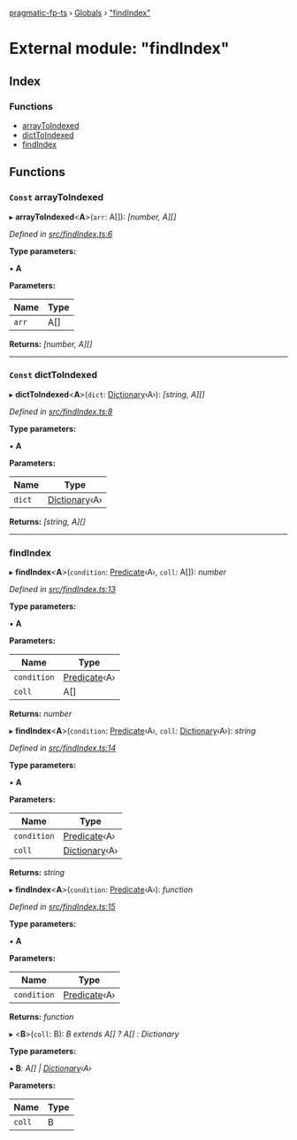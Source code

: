 [pragmatic-fp-ts](../README.md) › [Globals](../globals.md) › ["findIndex"](_findindex_.md)

# External module: "findIndex"

## Index

### Functions

* [arrayToIndexed](_findindex_.md#const-arraytoindexed)
* [dictToIndexed](_findindex_.md#const-dicttoindexed)
* [findIndex](_findindex_.md#findindex)

## Functions

### `Const` arrayToIndexed

▸ **arrayToIndexed**<**A**>(`arr`: A[]): *[number, A][]*

*Defined in [src/findIndex.ts:6](https://github.com/hermann-p/pragmatic-fp-ts/blob/79e5127/src/findIndex.ts#L6)*

**Type parameters:**

▪ **A**

**Parameters:**

Name | Type |
------ | ------ |
`arr` | A[] |

**Returns:** *[number, A][]*

___

### `Const` dictToIndexed

▸ **dictToIndexed**<**A**>(`dict`: [Dictionary](_types_.md#dictionary)‹A›): *[string, A][]*

*Defined in [src/findIndex.ts:8](https://github.com/hermann-p/pragmatic-fp-ts/blob/79e5127/src/findIndex.ts#L8)*

**Type parameters:**

▪ **A**

**Parameters:**

Name | Type |
------ | ------ |
`dict` | [Dictionary](_types_.md#dictionary)‹A› |

**Returns:** *[string, A][]*

___

###  findIndex

▸ **findIndex**<**A**>(`condition`: [Predicate](_types_.md#predicate)‹A›, `coll`: A[]): *number*

*Defined in [src/findIndex.ts:13](https://github.com/hermann-p/pragmatic-fp-ts/blob/79e5127/src/findIndex.ts#L13)*

**Type parameters:**

▪ **A**

**Parameters:**

Name | Type |
------ | ------ |
`condition` | [Predicate](_types_.md#predicate)‹A› |
`coll` | A[] |

**Returns:** *number*

▸ **findIndex**<**A**>(`condition`: [Predicate](_types_.md#predicate)‹A›, `coll`: [Dictionary](_types_.md#dictionary)‹A›): *string*

*Defined in [src/findIndex.ts:14](https://github.com/hermann-p/pragmatic-fp-ts/blob/79e5127/src/findIndex.ts#L14)*

**Type parameters:**

▪ **A**

**Parameters:**

Name | Type |
------ | ------ |
`condition` | [Predicate](_types_.md#predicate)‹A› |
`coll` | [Dictionary](_types_.md#dictionary)‹A› |

**Returns:** *string*

▸ **findIndex**<**A**>(`condition`: [Predicate](_types_.md#predicate)‹A›): *function*

*Defined in [src/findIndex.ts:15](https://github.com/hermann-p/pragmatic-fp-ts/blob/79e5127/src/findIndex.ts#L15)*

**Type parameters:**

▪ **A**

**Parameters:**

Name | Type |
------ | ------ |
`condition` | [Predicate](_types_.md#predicate)‹A› |

**Returns:** *function*

▸ <**B**>(`coll`: B): *B extends A[] ? A[] : Dictionary<A>*

**Type parameters:**

▪ **B**: *A[] | [Dictionary](_types_.md#dictionary)‹A›*

**Parameters:**

Name | Type |
------ | ------ |
`coll` | B |
